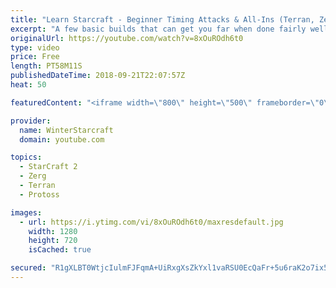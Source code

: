 ```yaml
---
title: "Learn Starcraft - Beginner Timing Attacks & All-Ins (Terran, Zerg & Protoss)"
excerpt: "A few basic builds that can get you far when done fairly well. Also important is how not to overextend and lose everything."
originalUrl: https://youtube.com/watch?v=8xOuROdh6t0
type: video
price: Free
length: PT58M11S
publishedDateTime: 2018-09-21T22:07:57Z
heat: 50

featuredContent: "<iframe width=\"800\" height=\"500\" frameborder=\"0\" src=\"https://www.youtube.com/embed/8xOuROdh6t0\" allow=\"accelerometer; autoplay; encrypted-media; gyroscope; picture-in-picture\" allowfullscreen></iframe>"

provider:
  name: WinterStarcraft
  domain: youtube.com

topics:
  - StarCraft 2
  - Zerg
  - Terran
  - Protoss

images:
  - url: https://i.ytimg.com/vi/8xOuROdh6t0/maxresdefault.jpg
    width: 1280
    height: 720
    isCached: true

secured: "R1gXLBT0WtjcIulmFJFqmA+UiRxgXsZkYxl1vaRSU0EcQaFr+5u6raK2o7ix5NLGMXm8VCb5odWWJ1D7pk+N4icL7e465d99hpHtWCvYJFm7tW9nf86pC0GlAS2tQo8nuUVGTvqcct3vMfyw8wRvQTzKeOuY5Zat1F61YGlvJ83dok36CKY73H7kTBeut2JWmodSp1VIA2nPZd85hzBTZ9qDKar8QCT2AB/rNgJYIv20Sp63actc5Mri7fXGn2Pbk4Bb4oYVY/ntwqTI3LhCI6aXdW2JrVA/wBRAIvt2op6jo2Gk7yKiCPBGU48XS8BSSGfoAG2ObjOWcZ2/1DBpnrn1ACuWlytupnH0NJbaM6yMZ8bumteVlo04f0WKxz9NijKSUf7KdsspJ7DRg4Rq2SvlRnnXGOrEqc5AMrwYX2c=;zIh2nxe1fa1L0jquASS1KA=="
---
```


